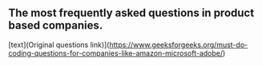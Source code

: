 ## The most frequently asked questions in product based companies.

[text](Original questions link)](https://www.geeksforgeeks.org/must-do-coding-questions-for-companies-like-amazon-microsoft-adobe/)
